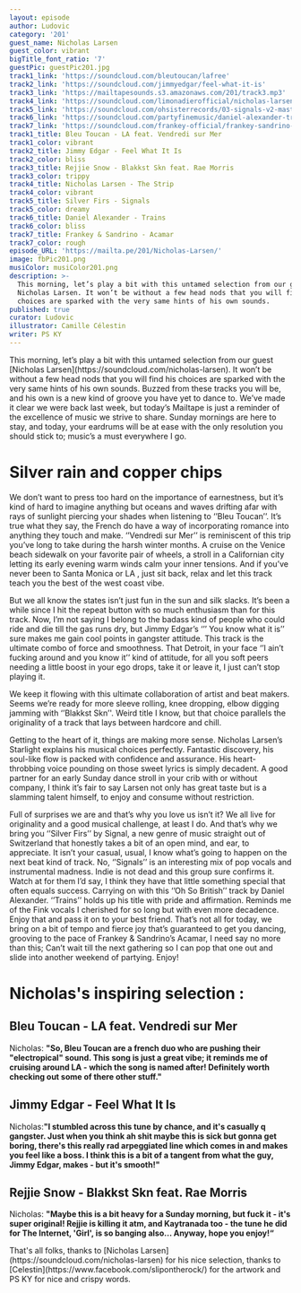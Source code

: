 ```yaml
---
layout: episode
author: Ludovic
category: '201'
guest_name: Nicholas Larsen
guest_color: vibrant
bigTitle_font_ratio: '7'
guestPic: guestPic201.jpg
track1_link: 'https://soundcloud.com/bleutoucan/lafree'
track2_link: 'https://soundcloud.com/jimmyedgar/feel-what-it-is'
track3_link: 'https://mailtapesounds.s3.amazonaws.com/201/track3.mp3'
track4_link: 'https://soundcloud.com/limonadierofficial/nicholas-larsen-the-strip'
track5_link: 'https://soundcloud.com/ohsisterrecords/03-signals-v2-mastered-wav'
track6_link: 'https://soundcloud.com/partyfinemusic/daniel-alexander-trains'
track7_link: 'https://soundcloud.com/frankey-official/frankey-sandrino-acamar'
track1_title: Bleu Toucan - LA feat. Vendredi sur Mer
track1_color: vibrant
track2_title: Jimmy Edgar - Feel What It Is
track2_color: bliss
track3_title: Rejjie Snow - Blakkst Skn feat. Rae Morris
track3_color: trippy
track4_title: Nicholas Larsen - The Strip
track4_color: vibrant
track5_title: Silver Firs - Signals
track5_color: dreamy
track6_title: Daniel Alexander - Trains
track6_color: bliss
track7_title: Frankey & Sandrino - Acamar
track7_color: rough
episode_URL: 'https://mailta.pe/201/Nicholas-Larsen/'
image: fbPic201.png
musiColor: musiColor201.png
description: >-
  This morning, let’s play a bit with this untamed selection from our guest
  Nicholas Larsen. It won’t be without a few head nods that you will find his
  choices are sparked with the very same hints of his own sounds.
published: true
curator: Ludovic
illustrator: Camille Célestin
writer: PS KY
---
```





<p id="introduction">This morning, let’s play a bit with this untamed selection from our guest [Nicholas Larsen](https://soundcloud.com/nicholas-larsen). It won’t be without a few head nods that you will find his choices are sparked with the very same hints of his own sounds. Buzzed from these tracks you will be, and his own is a new kind of groove you have yet to dance to. We’ve made it clear we were back last week, but today’s Mailtape is just a reminder of the excellence of music we strive to share. Sunday mornings are here to stay, and today, your eardrums will be at ease with the only resolution you should stick to; music’s a must everywhere I go.</p>

# Silver rain and copper chips


We don’t want to press too hard on the importance of earnestness, but it’s kind of hard to imagine anything but oceans and waves drifting afar with rays of sunlight piercing your shades when listening to ‘’Bleu Toucan’’. It’s true what they say, the French do have a way of incorporating romance into anything they touch and make. ‘’Vendredi sur Mer’’ is reminiscent of this trip you’ve long to take during the harsh winter months. A cruise on the Venice beach sidewalk on your favorite pair of wheels, a stroll in a Californian city letting its early evening warm winds calm your inner tensions. And if you’ve never been to Santa Monica or LA , just sit back, relax and let this track teach you the best of the west coast vibe.

But we all know the states isn’t just fun in the sun and silk slacks. It’s been a while since I hit the repeat button with so much enthusiasm than for this track. Now, I’m not saying I belong to the badass kind of people who could ride and die till the gas runs dry, but Jimmy Edgar’s ‘’’ You know what it is’’ sure makes me gain cool points in gangster attitude. This track is the ultimate combo of force and smoothness. That Detroit, in your face ‘’I ain’t fucking around and you know it’’ kind of attitude, for all you soft peers needing a little boost in your ego drops, take it or leave it, I just can’t stop playing it.

We keep it flowing with this ultimate collaboration of artist and beat makers. Seems we’re ready for more sleeve rolling, knee dropping, elbow digging jamming with ‘’Blakkst Skn’'. Weird title I know, but that choice parallels the originality of a track that lays between hardcore and chill.

Getting to the heart of it, things are making more sense. Nicholas Larsen’s Starlight explains his musical choices perfectly. Fantastic discovery, his soul-like flow is packed with confidence and assurance. His heart-throbbing voice pounding on those sweet lyrics is simply decadent. A good partner for an early Sunday dance stroll in your crib with or without company, I think it’s fair to say Larsen not only has great taste but is a slamming talent himself, to enjoy and consume without restriction.

Full of surprises we are and that’s why you love us isn’t it? We all live for originality and a good musical challenge, at least I do. And that’s why we bring you ‘’Silver Firs’’ by Signal, a new genre of music straight out of Switzerland that honestly takes a bit of an open mind, and ear, to appreciate. It isn’t your casual, usual, I know what’s going to happen on the next beat kind of track. No, ‘’Signals’’ is an interesting mix of pop vocals and instrumental madness. Indie is not dead and this group sure confirms it. Watch at for them I’d say, I think they have that little something special that often equals success. Carrying on with this ‘’Oh So British’’ track by Daniel Alexander. ‘’Trains’’ holds up his title with pride and affirmation. Reminds me of the Fink vocals I cherished for so long but with even more decadence. Enjoy that and pass it on to your best friend. That’s not all for today, we bring on a bit of tempo and fierce joy that’s guaranteed to get you dancing, grooving to the pace of Frankey & Sandrino’s Acamar, I need say no more than this; Can’t wait till the next gathering so I can pop that one out and slide into another weekend of partying. Enjoy!

# Nicholas's inspiring selection :
 
## Bleu Toucan - LA feat. Vendredi sur Mer
Nicholas: **"**So, Bleu Toucan are a french duo who are pushing their "electropical" sound. This song is just a great vibe; it reminds me of cruising around LA - which the song is named after! Definitely worth checking out some of there other stuff.**"**

## Jimmy Edgar - Feel What It Is
Nicholas:**"**I stumbled across this tune by chance, and it's casually q gangster. Just when you think ah shit maybe this is sick but gonna get boring, there's this really rad arpeggiated line which comes in and makes you feel like a boss. I think this is a bit of a tangent from what the guy, Jimmy Edgar, makes - but it's smooth!**"**

## Rejjie Snow - Blakkst Skn feat. Rae Morris
Nicholas: **"**Maybe this is a bit heavy for a Sunday morning, but fuck it - it's super original! Rejjie is killing it atm, and Kaytranada too - the tune he did for The Internet, 'Girl', is so banging also... Anyway, hope you enjoy!**“**
 
<p id="outroduction">
That's all folks, thanks to [Nicholas Larsen](https://soundcloud.com/nicholas-larsen) for his nice selection, thanks to [Celestin](https://www.facebook.com/slipontherock/) for the artwork and PS KY for nice and crispy words.</p>
